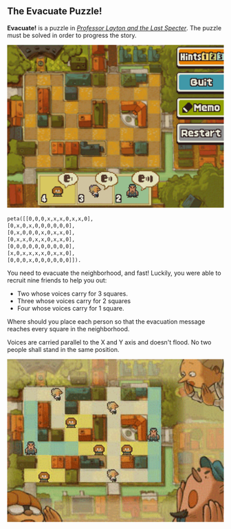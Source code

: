 ## The Evacuate Puzzle!

**Evacuate!** is a puzzle in *[Professor Layton and the Last Specter](https://layton.fandom.com/wiki/Professor_Layton_and_the_Last_Specter)*. The puzzle must be solved in order to progress the story.

<img src="README.assets/256.png" alt="img" style="zoom: 200%;" />

```
peta([[0,0,0,x,x,x,0,x,x,0],
[0,x,0,x,0,0,0,0,0,0],
[0,x,0,0,0,x,0,x,x,0],
[0,x,x,0,x,x,0,x,x,0],
[0,0,0,0,0,0,0,0,0,0],
[x,0,x,x,x,x,0,x,x,0],
[0,0,0,x,0,0,0,0,0,0]]).
```



You need to evacuate the neighborhood, and fast! Luckily, you were able to recruit nine friends to help you out:

- Two whose voices carry for 3 squares.
- Three whose voices carry for 2 squares
- Four whose voices carry for 1 square.

Where should you place each person so that the evacuation message reaches every square in the neighborhood.

Voices are carried parallel to the X and Y axis and doesn't flood. No two people shall stand in the same position.

<img src="README.assets/256-20220325215337825.png" alt="img" style="zoom:200%;" />
